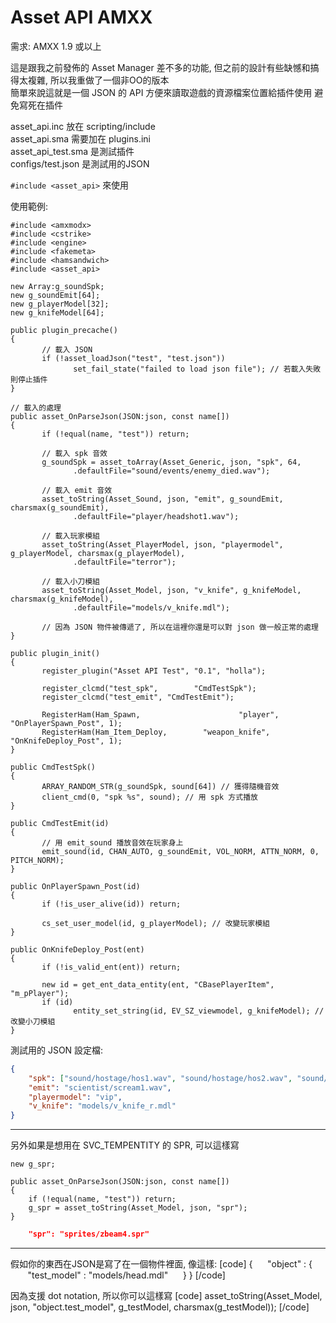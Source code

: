 # Asset API AMXX

需求: AMXX 1.9 或以上

這是跟我之前發佈的 Asset Manager 差不多的功能, 但之前的設計有些缺憾和搞得太複雜, 所以我重做了一個非OO的版本 <br>
簡單來說這就是一個 JSON 的 API 方便來讀取遊戲的資源檔案位置給插件使用 避免寫死在插件

asset_api.inc 放在 scripting/include<br>
asset_api.sma 需要加在 plugins.ini<br>
asset_api_test.sma 是測試插件<br>
configs/test.json 是測試用的JSON<br>

`#include <asset_api>` 來使用

使用範例:
```sourcepawn
#include <amxmodx>
#include <cstrike>
#include <engine>
#include <fakemeta>
#include <hamsandwich>
#include <asset_api>

new Array:g_soundSpk;
new g_soundEmit[64];
new g_playerModel[32];
new g_knifeModel[64];

public plugin_precache()
{
       // 載入 JSON
       if (!asset_loadJson("test", "test.json"))
              set_fail_state("failed to load json file"); // 若載入失敗則停止插件
}

// 載入的處理
public asset_OnParseJson(JSON:json, const name[])
{
       if (!equal(name, "test")) return;

       // 載入 spk 音效
       g_soundSpk = asset_toArray(Asset_Generic, json, "spk", 64, 
              .defaultFile="sound/events/enemy_died.wav");

       // 載入 emit 音效
       asset_toString(Asset_Sound, json, "emit", g_soundEmit, charsmax(g_soundEmit), 
              .defaultFile="player/headshot1.wav");

       // 載入玩家模組
       asset_toString(Asset_PlayerModel, json, "playermodel", g_playerModel, charsmax(g_playerModel), 
              .defaultFile="terror");

       // 載入小刀模組
       asset_toString(Asset_Model, json, "v_knife", g_knifeModel, charsmax(g_knifeModel), 
              .defaultFile="models/v_knife.mdl");

       // 因為 JSON 物件被傳遞了, 所以在這裡你還是可以對 json 做一般正常的處理
}

public plugin_init()
{
       register_plugin("Asset API Test", "0.1", "holla");

       register_clcmd("test_spk",        "CmdTestSpk");
       register_clcmd("test_emit", "CmdTestEmit");

       RegisterHam(Ham_Spawn,                      "player",               "OnPlayerSpawn_Post", 1);
       RegisterHam(Ham_Item_Deploy,        "weapon_knife", "OnKnifeDeploy_Post", 1);
}

public CmdTestSpk()
{
       ARRAY_RANDOM_STR(g_soundSpk, sound[64]) // 獲得隨機音效
       client_cmd(0, "spk %s", sound); // 用 spk 方式播放
}

public CmdTestEmit(id)
{
       // 用 emit_sound 播放音效在玩家身上
       emit_sound(id, CHAN_AUTO, g_soundEmit, VOL_NORM, ATTN_NORM, 0, PITCH_NORM);
}

public OnPlayerSpawn_Post(id)
{
       if (!is_user_alive(id)) return;

       cs_set_user_model(id, g_playerModel); // 改變玩家模組
}

public OnKnifeDeploy_Post(ent)
{
       if (!is_valid_ent(ent)) return;

       new id = get_ent_data_entity(ent, "CBasePlayerItem", "m_pPlayer");
       if (id)
              entity_set_string(id, EV_SZ_viewmodel, g_knifeModel); // 改變小刀模組
}
```

測試用的 JSON 設定檔:
```json
{
    "spk": ["sound/hostage/hos1.wav", "sound/hostage/hos2.wav", "sound/hostage/hos3.wav"],
    "emit": "scientist/scream1.wav",
    "playermodel": "vip",
    "v_knife": "models/v_knife_r.mdl"
}
```

---

另外如果是想用在 SVC_TEMPENTITY 的 SPR, 可以這樣寫
```sourcepawn
new g_spr;

public asset_OnParseJson(JSON:json, const name[])
{
    if (!equal(name, "test")) return;
    g_spr = asset_toString(Asset_Model, json, "spr");
}
```

```json
    "spr": "sprites/zbeam4.spr"
```

---

假如你的東西在JSON是寫了在一個物件裡面, 像這樣:
[code]
{
       "object" : {
              "test_model" : "models/head.mdl"
       }
}
[/code]

因為支援 dot notation, 所以你可以這樣寫
[code]
asset_toString(Asset_Model, json, "object.test_model", g_testModel, charsmax(g_testModel));
[/code]